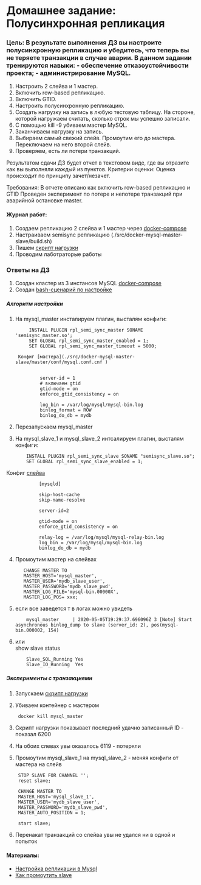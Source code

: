 # Домашнее задание:  Полусинхронная репликация
### Цель:   В результате выполнения ДЗ вы настроите полусинхронную репликацию и убедитесь, что теперь вы не теряете транзакции в случае аварии. В данном задании тренируются навыки: - обеспечение отказоустойчивости проекта; - администрирование MySQL.

1) Настроить 2 слейва и 1 мастер.
2) Включить row-based репликацию.
3) Включить GTID.
4) Настроить полусинхронную репликацию.
5) Создать нагрузку на запись в любую тестовую таблицу. На стороне, которой нагружаем считать, сколько строк мы успешно записали.
6) С помощью kill -9 убиваем мастер MySQL.
7) Заканчиваем нагрузку на запись.
8) Выбираем самый свежий слейв. Промоутим его до мастера. Переключаем на него второй слейв.
9) Проверяем, есть ли потери транзакций.

 Результатом сдачи ДЗ будет отчет в текстовом виде, где вы отразите как вы выполняли каждый из пунктов.
Критерии оценки: Оценка происходит по принципу зачет/незачет.

Требования:
В отчете описано как включить row-based репликацию и GTID
Проведен эксперимент по потере и непотере транзакций при аварийной остановке master. 

#### Журнал работ:
1. Создаем репликацию 2 слейва и 1 мастер через [docker-compose](./src/docker-mysql-master-slave/docker-compose.yml)
2. Настраиваем semisync  репликацию (./src/docker-mysql-master-slave/build.sh)
3. Пишем [скрипт нагрузки](./src/my_sql_insert_load.ps1) 
4. Проводим лаботраторые работы


 
 

### Ответы на ДЗ
1. Создан кластер из 3 инстансов MySQL [docker-compose](./src/docker-mysql-master-slave/docker-compose.yml)
2. Создан [bash-сценарий по настройке](./src/docker-mysql-master-slave/build.sh)

#####    Алгоритм настройки  
1. На mysql_master  инсталируем плагин, высталям конфиги:

            INSTALL PLUGIN rpl_semi_sync_master SONAME 'semisync_master.so';  
            SET GLOBAL rpl_semi_sync_master_enabled = 1;   
            SET GLOBAL rpl_semi_sync_master_timeout = 5000;

        Конфиг [мастера](./src/docker-mysql-master-slave/master/conf/mysql.conf.cnf )


                server-id = 1
                # включаем gtid
                gtid-mode = on
                enforce_gtid_consistency = on

                log_bin = /var/log/mysql/mysql-bin.log
                binlog_format = ROW
                binlog_do_db = mydb
 



 2. Перезапускаем mysql_master
 3. На mysql_slave_1 и mysql_slave_2  интсалируем плагин, высталям конфиги:

            INSTALL PLUGIN rpl_semi_sync_slave SONAME "semisync_slave.so";
            SET GLOBAL rpl_semi_sync_slave_enabled = 1;


   Конфиг [слейва](./src/docker-mysql-master-slave/slave_1/conf/mysql.conf.cnf )


                [mysqld]

                skip-host-cache
                skip-name-resolve

                server-id=2

                gtid-mode = on
                enforce_gtid_consistency = on

                relay-log = /var/log/mysql/mysql-relay-bin.log
                log_bin = /var/log/mysql/mysql-bin.log
                binlog_do_db = mydb


  4. Промоутим мастер на слейвах  

            CHANGE MASTER TO
            MASTER_HOST='mysql_master',
            MASTER_USER='mydb_slave_user',
            MASTER_PASSWORD='mydb_slave_pwd',
            MASTER_LOG_FILE='mysql-bin.00000X',
            MASTER_LOG_POS= xxx;
 5. если все заведется т в логах можно увидеть  

            mysql_master     | 2020-05-05T19:29:37.696096Z 3 [Note] Start asynchronous binlog_dump to slave (server_id: 2), pos(mysql-bin.000002, 154)
 6. или  
          show slave status

            Slave_SQL_Running Yes  
            Slave_IO_Running  Yes

##### Эксперименты с транзакциями
1. Запускаем [скрипт нагрузки](./src/my_sql_insert_load.ps1) 
2. Убиваем контейнер  с мастером  

        docker kill mysql_master  
3. Скрипт нагрузки показывает последний удачно записанный ID -  показал 6200
4. На обоих слевах увы оказалось 6119 - потеряли
5. Промоутим mysql_slave_1  на mysql_slave_2 - меняя конфиги от мастера на слейв

        STOP SLAVE FOR CHANNEL '';
        reset slave;

        CHANGE MASTER TO
        MASTER_HOST='mysql_slave_1',
        MASTER_USER='mydb_slave_user',
        MASTER_PASSWORD='mydb_slave_pwd',
        MASTER_AUTO_POSITION = 1;

        start slave;
6. Перенакат транзакций со слейва увы не удался ни в одной и попыток


#### Материалы:
- [Настройка репликации в Mysql](http://www.rldp.ru/mysql/mysql80/replica.htm)
- [Как промоутить slave](https://severalnines.com/blog/mysql-slave-promotion-with-and-without-using-gtid)